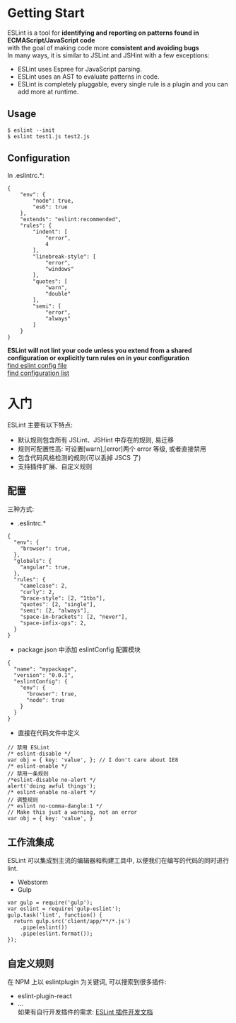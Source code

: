 # Getting Start  
ESLint is a tool for **identifying and reporting on patterns found in ECMAScript/JavaScript code**  
with the goal of making code more **consistent and avoiding bugs**  
In many ways, it is similar to JSLint and JSHint with a few exceptions:  
* ESLint uses Espree for JavaScript parsing.  
* ESLint uses an AST to evaluate patterns in code.  
* ESLint is completely pluggable, every single rule is a plugin and you can add more at runtime.  

## Usage  
```  
$ eslint --init  
$ eslint test1.js test2.js  
```

## Configuration  
In .eslintrc.*:  	
```  
{  
    "env": {  
        "node": true,  
        "es6": true  
    },  
    "extends": "eslint:recommended",  
    "rules": {  
        "indent": [  
            "error",  
            4  
        ],  
        "linebreak-style": [  
            "error",  
            "windows"  
        ],  
        "quotes": [  
            "warn",  
            "double"  
        ],  
        "semi": [  
            "error",  
            "always"  
        ]
    }
}  
```
**ESLint will not lint your code unless you extend from a shared configuration or explicitly turn rules on in your configuration**  
[find eslint config file](https://www.npmjs.com/search?q=eslint-config)  
[find configuration list](http://eslint.org/docs/user-guide/configuring)  


# 入门  
ESLint 主要有以下特点: 
* 默认规则包含所有 JSLint、JSHint 中存在的规则, 易迁移  
* 规则可配置性高: 可设置[warn],[error]两个 error 等级, 或者直接禁用  
* 包含代码风格检测的规则(可以丢掉 JSCS 了)  
* 支持插件扩展、自定义规则  

## 配置  
三种方式:  
* .eslintrc.*  
```  
{  
  "env": {  
    "browser": true,  
  },  
  "globals": {  
    "angular": true,  
  },  
  "rules": {  
    "camelcase": 2,  
    "curly": 2,  
    "brace-style": [2, "1tbs"],  
    "quotes": [2, "single"],  
    "semi": [2, "always"],  
    "space-in-brackets": [2, "never"],  
    "space-infix-ops": 2,  
  }  
}  
```

* package.json 中添加 eslintConfig 配置模块  
```  
{  
  "name": "mypackage",  
  "version": "0.0.1",  
  "eslintConfig": {  
    "env": {  
      "browser": true,  
      "node": true  
    }  
  }  
}  
```

* 直接在代码文件中定义  
```  
// 禁用 ESLint
/* eslint-disable */  
var obj = { key: 'value', }; // I don't care about IE8  
/* eslint-enable */  
// 禁用一条规则  
/*eslint-disable no-alert */  
alert('doing awful things');  
/* eslint-enable no-alert */  
// 调整规则  
/* eslint no-comma-dangle:1 */  
// Make this just a warning, not an error  
var obj = { key: 'value', }  
```

## 工作流集成  
ESLint 可以集成到主流的编辑器和构建工具中, 以便我们在编写的代码的同时进行 lint. 
* Webstorm  
* Gulp  
```  
var gulp = require('gulp');  
var eslint = require('gulp-eslint');  
gulp.task('lint', function() {  
  return gulp.src('client/app/**/*.js')  
    .pipe(eslint())  
    .pipe(eslint.format());  
});  
```

## 自定义规则  
在 NPM 上以 eslintplugin 为关键词, 可以搜索到很多插件:  
* eslint-plugin-react  
* ...  
  如果有自行开发插件的需求: [ESLint 插件开发文档](http://eslint.org/docs/developer-guide/working-with-plugins)  

